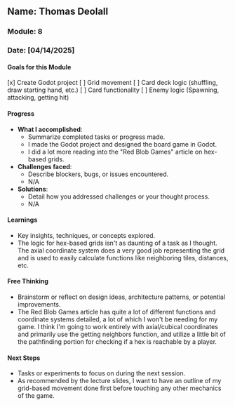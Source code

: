 <!-- Markdown Docs: https://docs.github.com/en/get-started/writing-on-github/getting-started-with-writing-and-formatting-on-github/basic-writing-and-formatting-syntax -->
## Name: Thomas Deolall
### Module: 8

<!-- Repeat the below as needed-->
### Date: [04/14/2025]

#### Goals for this Module
<!-- Example Template (include the brackets to make a checklist, fill them in as appropriate
- [ ] Goal 1
- [ ] Goal 2
- [ ] Goal 3
-->

  [x] Create Godot project
  [ ] Grid movement
  [ ] Card deck logic (shuffling, draw starting hand, etc.)
  [ ] Card functionality
  [ ] Enemy logic (Spawning, attacking, getting hit)
  

#### Progress
- **What I accomplished**:
  - Summarize completed tasks or progress made.
  - I made the Godot project and designed the board game in Godot.
  - I did a lot more reading into the "Red Blob Games" article on hex-based grids.
- **Challenges faced**:
  - Describe blockers, bugs, or issues encountered.
  -  N/A
- **Solutions**:
  - Detail how you addressed challenges or your thought process.
  - N/A

#### Learnings
- Key insights, techniques, or concepts explored.
- The logic for hex-based grids isn't as daunting of a task as I thought. The axial coordinate system does a very good job representing the grid and is used to easily calculate functions like neighboring tiles, distances, etc.

#### Free Thinking
- Brainstorm or reflect on design ideas, architecture patterns, or potential improvements.
- The Red Blob Games article has quite a lot of different functions and coordinate systems detailed, a lot of which I won't be needing for my game. I think I'm going to work entirely with axial/cubical coordinates and primarily use the getting neighbors function, and utilize a little bit of the pathfinding portion for checking if a hex is reachable by a player.
<!--Your entry here or N/A if not applicable for this entry-->
<!--

- Example prompts:
  - "What if the player interactions were asynchronous instead of real-time?"
  - "How could ECS improve performance in this system?"
  - "Does my current design support scalability? How can it improve?"
  
-->

#### Next Steps
- Tasks or experiments to focus on during the next session.
- As recommended by the lecture slides, I want to have an outline of my grid-based movement done first before touching any other mechanics of the game.
